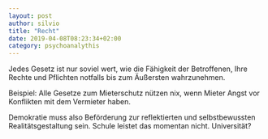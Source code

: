 ```yaml
---
layout: post
author: silvio
title: "Recht"
date: 2019-04-08T08:23:34+02:00
category: psychoanalythis
---
```

Jedes Gesetz ist nur soviel wert, wie die Fähigkeit der Betroffenen, Ihre Rechte und Pflichten notfalls bis zum Äußersten wahrzunehmen.

Beispiel:
Alle Gesetze zum Mieterschutz nützen nix, wenn Mieter Angst vor Konflikten mit dem Vermieter haben.

Demokratie muss also Beförderung zur reflektierten und selbstbewussten Realitätsgestaltung sein.
Schule leistet das momentan nicht. Universität? 
